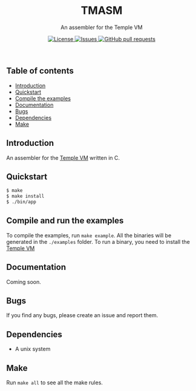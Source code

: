 <p align="center">
	<h1 align="center">TMASM</h2>
	<p align="center">An assembler for the Temple VM</p>
</p>
<p align="center">
	<a href="./LICENSE">
		<img alt="License" src="https://img.shields.io/badge/license-GPL-blue?color=7aca00"/>
	</a>
	<a href="https://github.com/LordOfTrident/tmasm/issues">
		<img alt="Issues" src="https://img.shields.io/github/issues/LordOfTrident/tmasm?color=0088ff"/>
	</a>
	<a href="https://github.com/LordOfTrident/tmasm/pulls">
		<img alt="GitHub pull requests" src="https://img.shields.io/github/issues-pr/LordOfTrident/tmasm?color=0088ff"/>
	</a>
	<br><br><br>
</p>

## Table of contents
* [Introduction](#introduction)
* [Quickstart](#quickstart)
* [Compile the examples](#compile-and-run-the-examples)
* [Documentation](#documentation)
* [Bugs](#bugs)
* [Dependencies](#dependencies)
* [Make](#make)

## Introduction
An assembler for the [Temple VM](https://github.com/lordoftrident/temple) written in C.

## Quickstart
```sh
$ make
$ make install
$ ./bin/app
```

## Compile and run the examples
To compile the examples, run `make example`. All the binaries will be generated in the `./examples`
folder.
To run a binary, you need to install the [Temple VM](https://github.com/lordoftrident/temple)

## Documentation
Coming soon.

## Bugs
If you find any bugs, please create an issue and report them.

## Dependencies
- A unix system

## Make
Run `make all` to see all the make rules.
